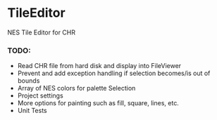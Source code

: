 # TileEditor
NES Tile Editor for CHR

### TODO:
* Read CHR file from hard disk and display into FileViewer
* Prevent and add exception handling if selection becomes/is out of bounds
* Array of NES colors for palette Selection
* Project settings
* More options for painting such as fill, square, lines, etc.
* Unit Tests
